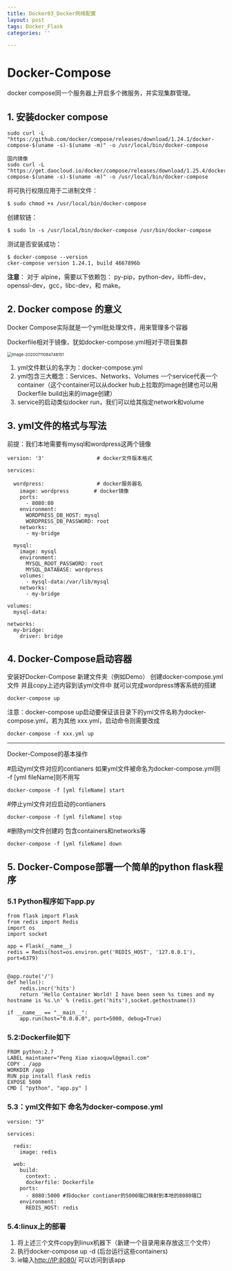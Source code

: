 ```yaml
---
title: Docker03_Docker网络配置
layout: post
tags: Docker_Flask
categories: ''

---
```

# Docker-Compose

docker compose同一个服务器上开启多个微服务，并实现集群管理。

## 1. 安装docker compose

```linux
sudo curl -L "https://github.com/docker/compose/releases/download/1.24.1/docker-compose-$(uname -s)-$(uname -m)" -o /usr/local/bin/docker-compose

国内镜像
sudo curl -L "https://get.daocloud.io/docker/compose/releases/download/1.25.4/docker-compose-$(uname -s)-$(uname -m)" -o /usr/local/bin/docker-compose

```

将可执行权限应用于二进制文件：

```
$ sudo chmod +x /usr/local/bin/docker-compose
```

创建软链：

```
$ sudo ln -s /usr/local/bin/docker-compose /usr/bin/docker-compose
```

测试是否安装成功：

```
$ docker-compose --version
cker-compose version 1.24.1, build 4667896b
```

**注意**： 对于 alpine，需要以下依赖包： py-pip，python-dev，libffi-dev，openssl-dev，gcc，libc-dev，和 make。

## 2. Docker compose 的意义

Docker Compose实际就是一个yml批处理文件，用来管理多个容器

Dockerfile相对于镜像，犹如docker-compose.yml相对于项目集群

<img src="C:\Users\zheng\AppData\Roaming\Typora\typora-user-images\image-20200711084748151.png" alt="image-20200711084748151" style="zoom: 67%;" />

1. yml文件默认的名字为：docker-compose.yml
2. yml包含三大概念：Services、Networks、Volumes
   一个service代表一个container（这个container可以从docker hub上拉取的image创建也可以用Dockerfile build出来的image创建）
3. service的启动类似docker run，我们可以给其指定network和volume
   

## 3. yml文件的格式与写法

前提：我们本地需要有mysql和wordpress这两个镜像

```
version: '3'                 # docker文件版本格式

services:

  wordpress:                 # docker服务器名
    image: wordpress		# docker镜像
    ports:
      - 8080:80
    environment:
      WORDPRESS_DB_HOST: mysql
      WORDPRESS_DB_PASSWORD: root
    networks:
      - my-bridge

  mysql:
    image: mysql
    environment:
      MYSQL_ROOT_PASSWORD: root
      MYSQL_DATABASE: wordpress
    volumes:
      - mysql-data:/var/lib/mysql
    networks:
      - my-bridge

volumes:
  mysql-data:

networks:
  my-bridge:
    driver: bridge

```

## 4. Docker-Compose启动容器

安装好Docker-Compose
新建文件夹（例如Demo）
创建docker-compose.yml文件 并且copy上述内容到该yml文件中 就可以完成wordpress博客系统的搭建

```
docker-compose up
```

注意：docker-compose up启动要保证该目录下的yml文件名称为docker-compose.yml，若为其他 xxx.yml，启动命令则需要改成

    docker-compose -f xxx.yml up
---

Docker-Compose的基本操作

#启动yml文件对应的contianers 如果yml文件被命名为docker-compose.yml则 -f [yml fileName]则不用写

```
docker-compose -f [yml fileName] start 
```

#停止yml文件对应启动的contianers

```
docker-compose -f [yml fileName] stop
```

#删除yml文件创建的 包含containers和networks等

```
docker-compose -f [yml fileName] down
```



## 5. Docker-Compose部署一个简单的python flask程序

### 5.1 Python程序如下app.py

```
from flask import Flask
from redis import Redis
import os
import socket

app = Flask(__name__)
redis = Redis(host=os.environ.get('REDIS_HOST', '127.0.0.1'), port=6379)


@app.route('/')
def hello():
    redis.incr('hits')
    return 'Hello Container World! I have been seen %s times and my hostname is %s.\n' % (redis.get('hits'),socket.gethostname())

if __name__ == "__main__":
    app.run(host="0.0.0.0", port=5000, debug=True)
```

### 5.2:Dockerfile如下

```
FROM python:2.7
LABEL maintaner="Peng Xiao xiaoquwl@gmail.com"
COPY . /app
WORKDIR /app
RUN pip install flask redis
EXPOSE 5000
CMD [ "python", "app.py" ]
```

### 5.3：yml文件如下 命名为docker-compose.yml

```
version: "3"

services:

  redis:
    image: redis

  web:
    build:
      context: .
      dockerfile: Dockerfile
    ports:
      - 8080:5000 #将docker contianer的5000端口映射到本地的8080端口
    environment:
      REDIS_HOST: redis
```

### 5.4:linux上的部署

1. 将上述三个文件copy到linux机器下（新建一个目录用来存放这三个文件）
2. 执行docker-compose up -d (后台运行这些containers)
3. ie输入[http://IP:8080/](http://114.115.209.142:8080/) 可以访问到该app